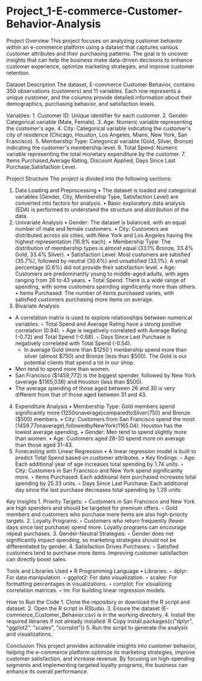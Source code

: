 # Project_1-E-commerce-Customer-Behavior-Analysis
Project Overview
This project focuses on analyzing customer behavior within an e-commerce platform using a dataset that captures various customer attributes and their purchasing patterns. The goal is to uncover insights that can help the business make data-driven decisions to enhance customer experience, optimize marketing strategies, and improve customer retention.

Dataset Description
The dataset, E-commerce Customer Behavior, contains 350 observations (customers) and 11 variables. Each row represents a unique customer, and the columns provide detailed information about their demographics, purchasing behavior, and satisfaction levels.

Variables:
    1. Customer ID: Unique identifier for each customer.
    2. Gender: Categorical variable (Male, Female).
    3. Age: Numeric variable representing the customer's age.
    4. City: Categorical variable indicating the customer's city of residence (Chicago, Houston, Los Angeles, Miami, New York, San Francisco).
    5. Membership Type: Categorical variable (Gold, Silver, Bronze) indicating the customer's membership level.
    6. Total Spend: Numeric variable representing the total monetary expenditure by the customer.
    7. Items Purchased,Average Rating, Discount Applied, Days Since Last Purchase,Satisfaction Level.

Project Structure
The project is divided into the following sections:
1. Data Loading and Preprocessing
    • The dataset is loaded and categorical variables (Gender, City, Membership Type, Satisfaction Level) are converted into factors for analysis.
    • Basic exploratory data analysis (EDA) is performed to understand the structure and distribution of the data.
2. Univariate Analysis
    • Gender: The dataset is balanced, with an equal number of male and female customers.
    • City: Customers are distributed across six cities, with New York and Los Angeles having the highest representation (16.9% each).
    • Membership Type: The distribution of membership types is almost equal (33.1% Bronze, 33.4% Gold, 33.4% Silver).
    • Satisfaction Level: Most customers are satisfied (35.7%), followed by neutral (30.6%) and unsatisfied (33.1%). A small percentage (0.6%) did not provide their satisfaction level.
    • Age: Customers are predominantly young to middle-aged adults, with ages ranging from 26 to 43 years.
    • Total Spend: There is a wide range of spending, with some customers spending significantly more than others.
    • Items Purchased: The number of items purchased varies, with satisfied customers purchasing more items on average.
3. Bivariate Analysis
- A correlation matrix is used to explore relationships between numerical variables:
        ◦ Total Spend and Average Rating have a strong positive correlation (0.94).
        ◦ Age is negatively correlated with Average Rating (-0.72) and Total Spend (-0.68).
        ◦ Days Since Last Purchase is negatively correlated with Total Spend (-0.54).
  - In average Gold (more than $1250 ) menbership spend more than silver (almost $750) and Bronze (less than $500). The Gold is our potential clients that spend a lot in our shop.
 - Men tend to spend more than women.
 - San Francisco ($1459,772) is the biggest spender, followed by New York (average $1165,036) and Houston (less than $500).
 - The average spending of those aged between 26 and 30 is very different from that of those aged between 31 and 43.
4. Expenditure Analysis
    • Membership Type: Gold members spend significantly more (1250onaverage)comparedtoSilver(750) and Bronze ($500) members.
    • City: Customers from San Francisco spend the most (1459.77onaverage),followedbyNewYork(1165.04). Houston has the lowest average spending.
    • Gender: Men tend to spend slightly more than women.
    • Age: Customers aged 26-30 spend more on average than those aged 31-43.
5. Forecasting with Linear Regression
    • A linear regression model is built to predict Total Spend based on customer attributes.
    • Key findings:
        ◦ Age: Each additional year of age increases total spending by 1.74 units.
        ◦ City: Customers in San Francisco and New York spend significantly more.
        ◦ Items Purchased: Each additional item purchased increases total spending by 25.33 units.
        ◦ Days Since Last Purchase: Each additional day since the last purchase decreases total spending by 1.28 units.

Key Insights
    1. Priority Targets:
        ◦ Customers in San Francisco and New York are high spenders and should be targeted for premium offers.
        ◦ Gold members and customers who purchase more items are also high-priority targets.
    2. Loyalty Programs:
        ◦ Customers who return frequently (fewer days since last purchase) spend more. Loyalty programs can encourage repeat purchases.
    3. Gender-Neutral Strategies:
        ◦ Gender does not significantly impact spending, so marketing strategies should not be differentiated by gender.
    4. Satisfaction Drives Purchases:
        ◦ Satisfied customers tend to purchase more items. Improving customer satisfaction can directly boost sales.

Tools and Libraries Used
    • R Programming Language
    • Libraries:
        ◦ dplyr: For data manipulation.
        ◦ ggplot2: For data visualization.
        ◦ scales: For formatting percentages in visualizations.
        ◦ corrplot: For visualizing correlation matrices.
        ◦ lm: For building linear regression models.

How to Run the Code
    1. Clone the repository or download the R script and dataset.
    2. Open the R script in RStudio.
    3. Ensure the dataset (E-commerce_Customer_Behavior.csv) is in the working directory.
    4. Install the required libraries if not already installed:
       R
       Copy
       install.packages(c("dplyr", "ggplot2", "scales", "corrplot"))
    5. Run the script to generate the analysis and visualizations.

Conclusion
This project provides actionable insights into customer behavior, helping the e-commerce platform optimize its marketing strategies, improve customer satisfaction, and increase revenue. By focusing on high-spending segments and implementing targeted loyalty programs, the business can enhance its overall performance.
